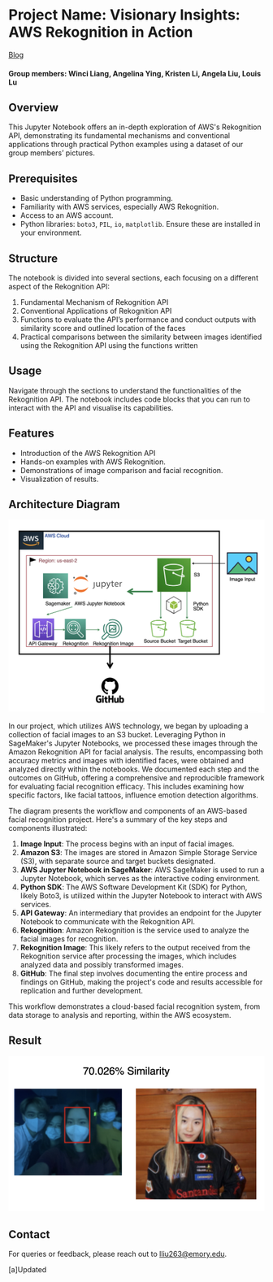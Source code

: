 # Project Name: Visionary Insights: AWS Rekognition in Action
[Blog](https://qtm350project.s3.amazonaws.com/blog.html)

#### Group members: Winci Liang, Angelina Ying, Kristen Li, Angela Liu, Louis Lu


## Overview
This Jupyter Notebook offers an in-depth exploration of AWS's Rekognition API, demonstrating its fundamental mechanisms and conventional applications through practical Python examples using a dataset of our group members’ pictures.


## Prerequisites
- Basic understanding of Python programming.
- Familiarity with AWS services, especially AWS Rekognition.
- Access to an AWS account.
- Python libraries: `boto3`, `PIL`, `io`, `matplotlib`. Ensure these are installed in your environment.




## Structure
The notebook is divided into several sections, each focusing on a different aspect of the Rekognition API:
1. Fundamental Mechanism of Rekognition API
2. Conventional Applications of Rekognition API
3. Functions to evaluate the API’s performance and conduct outputs with similarity score and outlined location of the faces
4. Practical comparisons between the similarity between images identified using the Rekognition API using the functions written




## Usage
Navigate through the sections to understand the functionalities of the Rekognition API. The notebook includes code blocks that you can run to interact with the API and visualise its capabilities.


## Features
- Introduction of the AWS Rekognition API
- Hands-on examples with AWS Rekognition.
- Demonstrations of image comparison and facial recognition.
- Visualization of results.


## Architecture Diagram
![Diagram](/visualizations/diagram.PNG)
  

In our project, which utilizes AWS technology, we began by uploading a collection of facial images to an S3 bucket. Leveraging Python in SageMaker's Jupyter Notebooks, we processed these images through the Amazon Rekognition API for facial analysis. The results, encompassing both accuracy metrics and images with identified faces, were obtained and analyzed directly within the notebooks. We documented each step and the outcomes on GitHub, offering a comprehensive and reproducible framework for evaluating facial recognition efficacy. This includes examining how specific factors, like facial tattoos, influence emotion detection algorithms.


The diagram presents the workflow and components of an AWS-based facial recognition project. Here's a summary of the key steps and components illustrated:


1. **Image Input**: The process begins with an input of facial images.
2. **Amazon S3**: The images are stored in Amazon Simple Storage Service (S3), with separate source and target buckets designated.
3. **AWS Jupyter Notebook in SageMaker**: AWS SageMaker is used to run a Jupyter Notebook, which serves as the interactive coding environment.
4. **Python SDK**: The AWS Software Development Kit (SDK) for Python, likely Boto3, is utilized within the Jupyter Notebook to interact with AWS services.
5. **API Gateway**: An intermediary that provides an endpoint for the Jupyter Notebook to communicate with the Rekognition API.
6. **Rekognition**: Amazon Rekognition is the service used to analyze the facial images for recognition.
7. **Rekognition Image**: This likely refers to the output received from the Rekognition service after processing the images, which includes analyzed data and possibly transformed images.
8. **GitHub**: The final step involves documenting the entire process and findings on GitHub, making the project's code and results accessible for replication and further development.


This workflow demonstrates a cloud-based facial recognition system, from data storage to analysis and reporting, within the AWS ecosystem.



## Result
![Diagram](/visualizations/result.PNG)


## Contact
For queries or feedback, please reach out to lliu263@emory.edu.




[a]Updated
